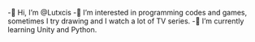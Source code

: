 -👋 Hi, I’m @Lutxcis
-👀 I’m interested in programming codes and games, sometimes I try drawing and I watch a lot of TV series.
-🌱 I’m currently learning Unity and Python.

